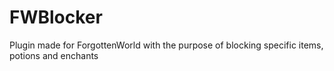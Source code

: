 # FWBlocker
Plugin made for ForgottenWorld with the purpose of blocking specific items, potions and enchants
